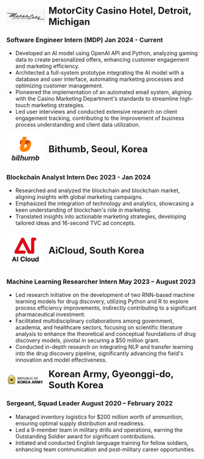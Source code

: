 


<div style="display: flex; align-items: center;">
    <img src="/assets/img/motorcity-logo.png" alt="MotorCity Casino Hotel Logo" style="width: 100px; margin-right: 10px;">
    <div style="font-size: 24px; font-weight: bold;">MotorCity Casino Hotel, Detroit, Michigan</div>
</div>

### Software Engineer Intern (MDP)     Jan 2024 - Current
- Developed an AI model using OpenAI API and Python, analyzing gaming data to create personalized offers, enhancing customer engagement and marketing efficiency.
- Architected a full-system prototype integrating the AI model with a database and user interface, automating marketing processes and optimizing customer management.
- Pioneered the implementation of an automated email system, aligning with the Casino Marketing Department's standards to streamline high-touch marketing strategies.
- Led user interviews and conducted extensive research on client engagement tracking, contributing to the improvement of business process understanding and client data utilization.

<div style="display: flex; align-items: center;">
    <img src="/assets/img/bithumb.png" alt="Bithumb Logo" style="width: 100px; margin-right: 10px;">
    <div style="font-size: 24px; font-weight: bold;"> Bithumb, Seoul, Korea </div>
</div>

### Blockchain Analyst Intern      Dec 2023 - Jan 2024
- Researched and analyzed the blockchain and blockchain market, aligning insights with global marketing campaigns.
- Emphasized the integration of technology and analytics, showcasing a keen understanding of blockchain's role in marketing.
- Translated insights into actionable marketing strategies, developing tailored ideas and 16-second TVC ad concepts.

<div style="display: flex; align-items: center;">
    <img src="/assets/img/aicloud-logo.png" alt="AiCloud Logo" style="width: 100px; margin-right: 10px;">
    <div style="font-size: 24px; font-weight: bold;"> AiCloud, South Korea </div>
</div>

### Machine Learning Researcher Intern      May 2023 – August 2023
- Led research initiative on the development of two RNN-based machine learning models for drug discovery, utilizing Python and R to explore process efficiency improvements, indirectly contributing to a significant pharmaceutical investment.
- Facilitated multidisciplinary collaborations among government, academia, and healthcare sectors, focusing on scientific literature analysis to enhance the theoretical and conceptual foundations of drug discovery models, pivotal in securing a $50 million grant.
- Conducted in-depth research on integrating NLP and transfer learning into the drug discovery pipeline, significantly advancing the field's innovation and model effectiveness.


<div style="display: flex; align-items: center;">
    <img src="/assets/img//korean-army-logo.png" alt="Korean Army Logo" style="width: 100px; margin-right: 10px;">
    <div style="font-size: 24px; font-weight: bold;"> Korean Army, Gyeonggi-do, South Korea </div>
</div>

### Sergeant, Squad Leader      August 2020 – February 2022
- Managed inventory logistics for $200 million worth of ammunition, ensuring optimal supply distribution and readiness.
- Led a 9-member team in military drills and operations, earning the Outstanding Soldier award for significant contributions.
- Initiated and conducted English language training for fellow soldiers, enhancing team communication and post-military career opportunities.
